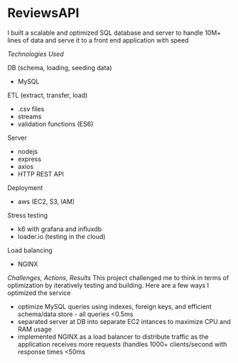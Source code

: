 # ReviewsAPI

I built a scalable and optimized SQL database and server to handle 10M+ lines of data and serve it to a front end application with speed

*Technologies Used*

DB (schema, loading, seeding data)
- MySQL

ETL (extract, transfer, load)
- .csv files
- streams
- validation functions (ES6)

Server
- nodejs
- express
- axios
- HTTP REST API

Deployment
- aws (EC2, S3, IAM)
 
Stress testing
- k6 with grafana and influxdb
- loader.io (testing in the cloud)

Load balancing
- NGINX


*Challenges, Actions, Results*
This project challenged me to think in terms of optimization by iteratively testing and building. Here are a few ways I optimized the service
- optimize MySQL queries using indexes, foreign keys, and efficient schema/data store - all queries <0.5ms
- separated server at DB into separate EC2 intances to maximize CPU and RAM usage
- implemented NGINX as a load balancer to distribute traffic as the application receives more requests (handles 1000+ clients/second with response times <50ms
